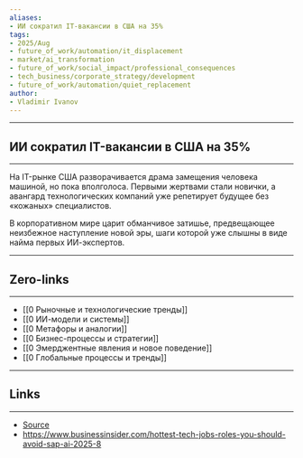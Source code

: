 ```yaml
---
aliases: 
- ИИ сократил IT-вакансии в США на 35% 
tags:
- 2025/Aug
- future_of_work/automation/it_displacement
- market/ai_transformation
- future_of_work/social_impact/professional_consequences
- tech_business/corporate_strategy/development
- future_of_work/automation/quiet_replacement
author:
- Vladimir Ivanov
---
```

-----
##  ИИ сократил IT-вакансии в США на 35%
-----
На IT-рынке США разворачивается драма замещения человека машиной, но пока вполголоса. Первыми жертвами стали новички, а авангард технологических компаний уже репетирует будущее без «кожаных» специалистов. 

В корпоративном мире царит обманчивое затишье, предвещающее неизбежное наступление новой эры, шаги которой уже слышны в виде найма первых ИИ-экспертов.

---
## Zero-links
---
- [[0 Рыночные и технологические тренды]]
- [[0 ИИ-модели и системы]]
- [[0 Метафоры и аналогии]]
- [[0 Бизнес-процессы и стратегии]]
- [[0 Эмерджентные явления и новое поведение]]
- [[0 Глобальные процессы и тренды]]

---
## Links
---
- [Source](https://t.me/turboproject/1979)
- https://www.businessinsider.com/hottest-tech-jobs-roles-you-should-avoid-sap-ai-2025-8